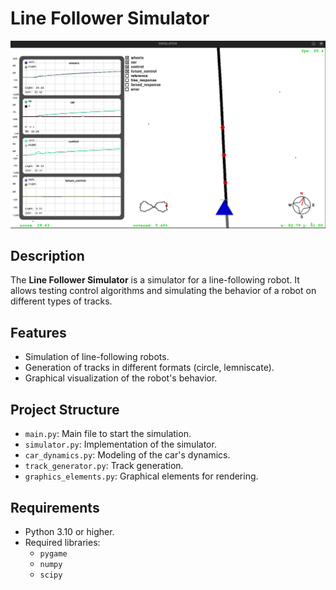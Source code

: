 # Line Follower Simulator

![Simulator Image](imagens/image.png)

## Description
The **Line Follower Simulator** is a simulator for a line-following robot. It allows testing control algorithms and simulating the behavior of a robot on different types of tracks.

## Features
- Simulation of line-following robots.
- Generation of tracks in different formats (circle, lemniscate).
- Graphical visualization of the robot's behavior.

## Project Structure
- `main.py`: Main file to start the simulation.
- `simulator.py`: Implementation of the simulator.
- `car_dynamics.py`: Modeling of the car's dynamics.
- `track_generator.py`: Track generation.
- `graphics_elements.py`: Graphical elements for rendering.

## Requirements
- Python 3.10 or higher.
- Required libraries:
  - `pygame`
  - `numpy`
  - `scipy`
